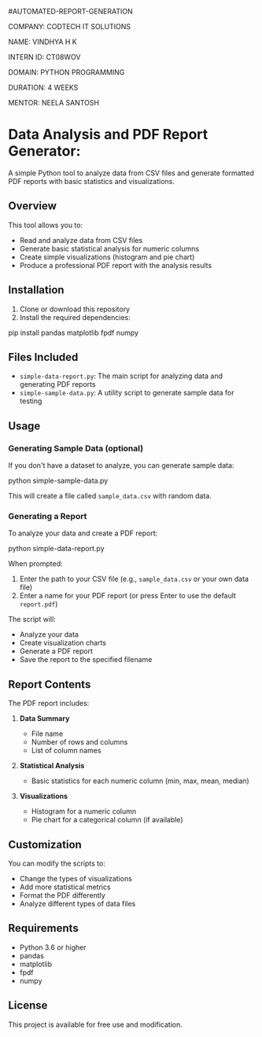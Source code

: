 #AUTOMATED-REPORT-GENERATION

COMPANY: CODTECH IT SOLUTIONS

NAME: VINDHYA H K

INTERN ID: CT08WOV

DOMAIN: PYTHON PROGRAMMING

DURATION: 4 WEEKS

MENTOR: NEELA SANTOSH


# Data Analysis and PDF Report Generator:

A simple Python tool to analyze data from CSV files and generate formatted PDF reports with basic statistics and visualizations.

## Overview

This tool allows you to:
- Read and analyze data from CSV files
- Generate basic statistical analysis for numeric columns
- Create simple visualizations (histogram and pie chart)
- Produce a professional PDF report with the analysis results

## Installation

1. Clone or download this repository
2. Install the required dependencies:


pip install pandas matplotlib fpdf numpy


## Files Included

- `simple-data-report.py`: The main script for analyzing data and generating PDF reports
- `simple-sample-data.py`: A utility script to generate sample data for testing

## Usage

### Generating Sample Data (optional)

If you don't have a dataset to analyze, you can generate sample data:


python simple-sample-data.py


This will create a file called `sample_data.csv` with random data.

### Generating a Report

To analyze your data and create a PDF report:


python simple-data-report.py


When prompted:
1. Enter the path to your CSV file (e.g., `sample_data.csv` or your own data file)
2. Enter a name for your PDF report (or press Enter to use the default `report.pdf`)

The script will:
- Analyze your data
- Create visualization charts
- Generate a PDF report
- Save the report to the specified filename

## Report Contents

The PDF report includes:

1. **Data Summary**
   - File name
   - Number of rows and columns
   - List of column names

2. **Statistical Analysis**
   - Basic statistics for each numeric column (min, max, mean, median)

3. **Visualizations**
   - Histogram for a numeric column
   - Pie chart for a categorical column (if available)

## Customization

You can modify the scripts to:
- Change the types of visualizations
- Add more statistical metrics
- Format the PDF differently
- Analyze different types of data files

## Requirements

- Python 3.6 or higher
- pandas
- matplotlib
- fpdf
- numpy

## License

This project is available for free use and modification.
